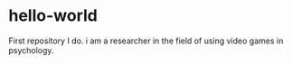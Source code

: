 # hello-world
First repository I do.
i am a researcher in the field of using video games in psychology.
